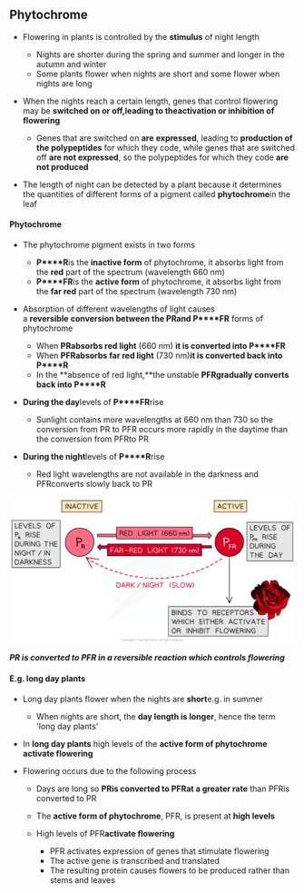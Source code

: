 ## Phytochrome

* Flowering in plants is controlled by the **stimulus** of night length

  + Nights are shorter during the spring and summer and longer in the autumn and winter
  + Some plants flower when nights are short and some flower when nights are long
* When the nights reach a certain length, genes that control flowering may be **switched on or off,**leading to the**activation or inhibition of flowering**

  + Genes that are switched on **are** **expressed**, leading to **production of the polypeptides** for which they code, while genes that are switched off **are not expressed**, so the polypeptides for which they code **are not produced**
* The length of night can be detected by a plant because it determines the quantities of different forms of a pigment called **phytochrome**in the leaf

#### Phytochrome

* The phytochrome pigment exists in two forms

  + **P****R**is the **inactive form** of phytochrome, it absorbs light from the **red** part of the spectrum (wavelength 660 nm)
  + **P****FR**is the **active form** of phytochrome, it absorbs light from the **far red** part of the spectrum (wavelength 730 nm)
* Absorption of different wavelengths of light causes a **reversible** **conversion between the P****R****and P****FR** forms of phytochrome

  + When **P****R****absorbs red light** (660 nm) **it is converted into P****FR**
  + When **P****FR****absorbs far red light** (730 nm)**it is converted back into P****R**
  + In the **absence of red light,**the unstable **P****FR****gradually converts back into P****R**
* **During the day**levels of **P****FR**rise

  + Sunlight contains more wavelengths at 660 nm than 730 so the conversion from PR to PFR occurs more rapidly in the daytime than the conversion from PFRto PR
* **During the night**levels of **P****R**rise

  + Red light wavelengths are not available in the darkness and PFRconverts slowly back to PR

![conversion-between-phytochrome-formsconversion-between-phytochrome-forms](conversion-between-phytochrome-formsconversion-between-phytochrome-forms.png)

***PR is converted to PFR in a reversible reaction which controls flowering***

#### E.g. long day plants

* Long day plants flower when the nights are **short**e.g. in summer

  + When nights are short, the **day length is longer**, hence the term 'long day plants'
* In **long day plants** high levels of the **active form of phytochrome activate flowering**
* Flowering occurs due to the following process

  + Days are long so **P****R****is converted to P****FR****at a greater rate** than PFRis converted to PR
  + The **active form of phytochrome**, PFR, is present at **high levels**
  + High levels of PFR**activate flowering**

    - PFR activates expression of genes that stimulate flowering
    - The active gene is transcribed and translated
    - The resulting protein causes flowers to be produced rather than stems and leaves